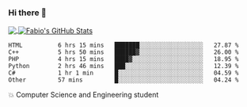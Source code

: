 ### Hi there 👋
<a href="https://github.com/fabiovincenzi/fabiovincenzi">
  <img align="center" src="https://github-readme-stats.vercel.app/api/top-langs/?username=fabiovincenzi&title_color=ffffff&text_color=c9cacc&icon_color=2bbc8a&bg_color=1d1f21&langs_count=3" />
</a>
<a href="https://github.com/fabiovincenzi/fabiovincenzi">
  <img align="center" src="https://github-readme-stats.vercel.app/api?username=fabiovincenzi&show_icons=true&line_height=27&count_private=true&title_color=ffffff&text_color=c9cacc&icon_color=2bbc8a&bg_color=1d1f21" alt="Fabio's GitHub Stats" />
</a>
<!--START_SECTION:waka-->

```text
HTML          6 hrs 15 mins   ███████░░░░░░░░░░░░░░░░░░   27.87 %
C++           5 hrs 50 mins   ██████▓░░░░░░░░░░░░░░░░░░   26.00 %
PHP           4 hrs 15 mins   ████▓░░░░░░░░░░░░░░░░░░░░   18.95 %
Python        2 hrs 46 mins   ███░░░░░░░░░░░░░░░░░░░░░░   12.39 %
C#            1 hr 1 min      █░░░░░░░░░░░░░░░░░░░░░░░░   04.59 %
Other         57 mins         █░░░░░░░░░░░░░░░░░░░░░░░░   04.24 %
```

<!--END_SECTION:waka-->

:boom: Computer Science and Engineering student
